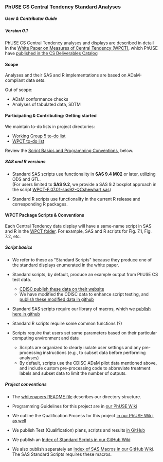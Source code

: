 ### PhUSE CS Central Tendency Standard Analyses
##### User & Contributor Guide
##### Version 0.1

PhUSE CS Central Tendency analyses and displays are described in detail in the [White Paper on Measures of Central Tendency (WPCT)](http://www.phusewiki.org/wiki/images/4/48/CSS_WhitePaper_CentralTendency_v1.0.pdf), which PhUSE have [published in the CS Deliverables Catalog](http://www.phuse.eu/CSS-deliverables.aspx)

#### Scope

Analyses and their SAS and R implementations are based on ADaM-compliant data sets.

Out of scope:
* ADaM conformance checks
* Analyses of tabulated data, SDTM

#### Participating & Contributing: Getting started

We maintain to-do lists in project directories:
* [Working Group 5 to-do list](https://github.com/phuse-org/phuse-scripts)
* [WPCT to-do list](https://github.com/phuse-org/phuse-scripts/blob/master/whitepapers/WPCT/TODO.md)

Review the [Script Basics and Programming Conventions](#wpct-package-scripts--conventions), below.

##### SAS and R versions

* Standard SAS scripts use functionality in **SAS 9.4 M02** or later, utilizing ODS and GTL.<br/>(For users limited to **SAS 9.2**, we provide a SAS 9.2 boxplot approach in the script [WPCT-F.07.01-sas92-QCshewhart.sas](https://github.com/phuse-org/phuse-scripts/blob/master/whitepapers/WPCT/WPCT-F.07.01-sas92-QCshewhart.sas))

* Standard R scripts use functionality in the current R release and corresponding R packages.

#### WPCT Package Scripts & Conventions

Each Central Tendency data display will have a same-name script in SAS and R in the [WPCT folder](https://github.com/phuse-org/phuse-scripts/tree/master/whitepapers/WPCT). For example, SAS and R scripts for Fig. 7.1, Fig. 7.2, etc.

##### Script basics

  * We refer to these as "Standard Scripts" because they produce one of the standard displays enumerated in the white paper.
  
  * Standard scripts, by default, produce an example output from PhUSE CS test data.
    * [CDISC publish these data on their website](http://www.cdisc.org/sdtmadam-pilot-project)
    * We have modified the CDISC data to enhance script testing, and [publish these modified data in github](https://github.com/phuse-org/phuse-scripts/tree/master/data/adam/cdisc)
  
  * Standard SAS scripts require our library of macros, which we [publish here in github](https://github.com/phuse-org/phuse-scripts/tree/master/whitepapers/utilities)
  
  * Standard R scripts require some common functions (?)
  
  * Scripts require that users set some parameters based on their particular computing environment and data
    * Scripts are organized to clearly isolate user settings and any pre-processing instructions (e.g., to subset data before performing analyses)
    * By default, scripts use the CDISC ADaM pilot data mentioned above, and include custom pre-processing code to abbreviate treatment labels and subset data to limit the number of outputs.

##### Project conventions

  * The [whitepapers README file](https://github.com/phuse-org/phuse-scripts/tree/master/whitepapers) describes our directory structure.

  * Programming Guidelines for this project are in [our PhUSE Wiki](http://www.phusewiki.org/wiki/index.php?title=WG5_P02_Programming_Guidelines)

  * We outline the Qualification Process for this project [in our PhUSE Wiki, as well](http://www.phusewiki.org/wiki/index.php?title=WG5_Project_02#Qualification_Process)

  * We publish Test (Qualification) plans, scripts and results [in GitHub](https://github.com/phuse-org/phuse-scripts/tree/master/whitepapers/qualification)
  
  * We publish an [Index of Standard Scripts in our GitHub Wiki](https://github.com/phuse-org/phuse-scripts/wiki/Standard-Script-Index)
  
  * We also publish separately an [Index of SAS Macros in our GitHub Wiki](https://github.com/phuse-org/phuse-scripts/wiki/Utility-Macro-Index-(SAS)). The SAS Standard Scripts requires these macros.
